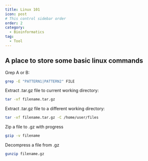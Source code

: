 ```yaml
---
title: Linux 101
icon: post
# This control sidebar order
order: 2
category:
  - Bioinformatics
tag:
  - Tool
---
```


## A place to store some basic linux commands

Grep A or B:
```sh
grep -E "PATTERN1|PATTERN2" FILE
```

Extract .tar.gz file to current working directory:
```sh
tar -xf filename.tar.gz
```
Extract .tar.gz file to a different working directory:
```sh
tar -xf filename.tar.gz -C /home/user/files
```

Zip a file to .gz with progress
```sh
gzip -v filename
```
Decompress a file from .gz
```sh
gunzip filename.gz
```